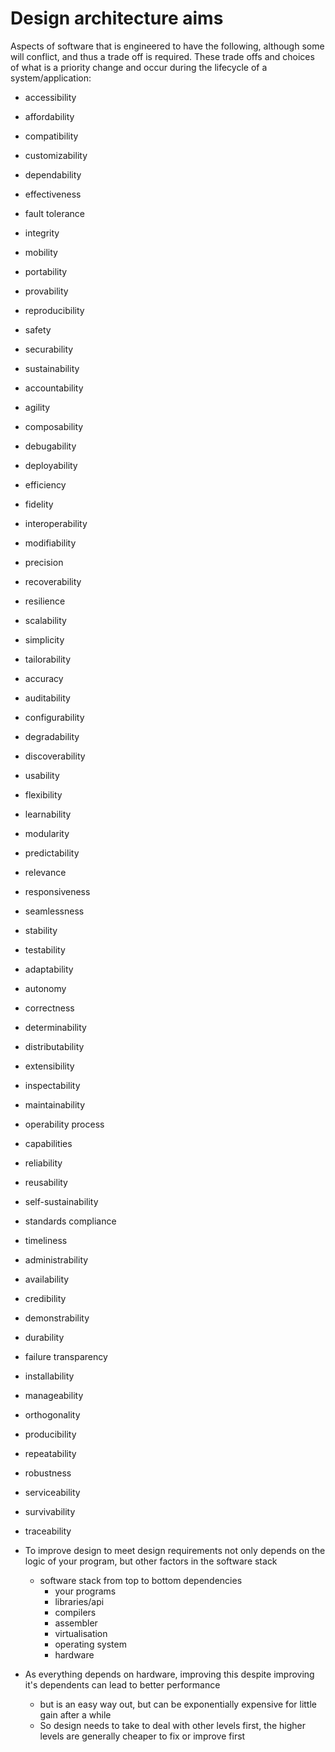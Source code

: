 # Design architecture aims

Aspects of software that is engineered to have the following, although some will conflict, and thus a trade off is required. These trade offs and choices of what is a priority change and occur during the lifecycle of a system/application:

-  accessibility
-  affordability
-  compatibility
-  customizability
-  dependability
-  effectiveness
-  fault tolerance
-  integrity
-  mobility
-  portability
-  provability
-  reproducibility
-  safety
-  securability
-  sustainability
-  accountability
-  agility
-  composability
-  debugability
-  deployability
-  efficiency
-  fidelity
-  interoperability
-  modifiability
-  precision
-  recoverability
-  resilience
-  scalability
-  simplicity
-  tailorability
-  accuracy
-  auditability
-  configurability
-  degradability
-  discoverability
-  usability
-  flexibility
-  learnability
-  modularity
-  predictability
-  relevance
-  responsiveness
-  seamlessness
-  stability
-  testability
-  adaptability
-  autonomy
-  correctness
-  determinability
-  distributability
-  extensibility
-  inspectability
-  maintainability
-  operability process
-  capabilities
-  reliability
-  reusability
-  self-sustainability
-  standards compliance
-  timeliness
-  administrability
-  availability
-  credibility
-  demonstrability
-  durability
-  failure transparency
-  installability
-  manageability
-  orthogonality
-  producibility
-  repeatability
-  robustness
-  serviceability
-  survivability
-  traceability

- To improve design to meet design requirements not only depends on the logic of your program, but other factors in the software stack
  - software stack from top to bottom dependencies
    - your programs
    - libraries/api
    - compilers
    - assembler
    - virtualisation
    - operating system
    - hardware
- As everything depends on hardware, improving this despite improving it's dependents can lead to better performance
  - but is an easy way out, but can be exponentially expensive for little gain after a while
  - So design needs to take to deal with other levels first, the higher levels are generally cheaper to fix or improve first
